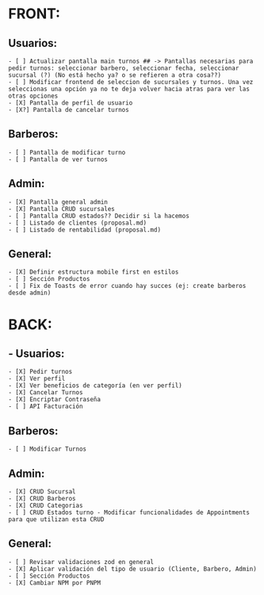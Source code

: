 # FRONT:
## Usuarios:
    - [ ] Actualizar pantalla main turnos ## -> Pantallas necesarias para pedir turnos: seleccionar barbero, seleccionar fecha, seleccionar sucursal (?) (No está hecho ya? o se refieren a otra cosa??)
    - [ ] Modificar frontend de seleccion de sucursales y turnos. Una vez seleccionas una opción ya no te deja volver hacia atras para ver las otras opciones
    - [X] Pantalla de perfil de usuario
    - [X?] Pantalla de cancelar turnos
## Barberos:
    - [ ] Pantalla de modificar turno
    - [ ] Pantalla de ver turnos
## Admin:
    - [X] Pantalla general admin
    - [X] Pantalla CRUD sucursales
    - [ ] Pantalla CRUD estados?? Decidir si la hacemos
    - [ ] Listado de clientes (proposal.md)
    - [ ] Listado de rentabilidad (proposal.md)
## General:
    - [X] Definir estructura mobile first en estilos
    - [ ] Sección Productos
    - [ ] Fix de Toasts de error cuando hay succes (ej: create barberos desde admin)
# BACK:
## - Usuarios:
    - [X] Pedir turnos
    - [X] Ver perfil
    - [X] Ver beneficios de categoría (en ver perfil) 
    - [X] Cancelar Turnos
    - [X] Encriptar Contraseña
    - [ ] API Facturación
## Barberos:
    - [ ] Modificar Turnos
## Admin:
    - [X] CRUD Sucursal
    - [X] CRUD Barberos
    - [X] CRUD Categorias
    - [ ] CRUD Estados turno - Modificar funcionalidades de Appointments para que utilizan esta CRUD
## General:
    - [ ] Revisar validaciones zod en general
    - [X] Aplicar validación del tipo de usuario (Cliente, Barbero, Admin)
    - [ ] Sección Productos
    - [X] Cambiar NPM por PNPM
